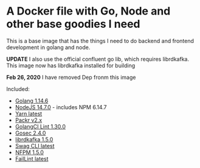 # A Docker file with Go, Node and other base goodies I need

This is a base image that has the things I need to do backend and frontend development in golang and node.

**UPDATE** I also use the official confluent go lib, which requires librdkafka. This image now has librdkafka installed for building

**Feb 26, 2020** I have removed Dep fronm this image

Included:

- [Golang 1.14.6](https://golang.org/)
- [NodeJS 14.7.0](https://nodejs.org/en/) - includes NPM 6.14.7
- [Yarn latest](https://yarnpkg.com/)
- [Packr v2.x](https://github.com/gobuffalo/packr)
- [GolangCI Lint 1.30.0](https://github.com/golangci/golangci-lint)
- [Gosec 2.4.0](https://github.com/securego/gosec)
- [librdkafka 1.5.0](https://github.com/edenhill/librdkafka)
- [Swag CLI latest](https://github.com/swaggo/swag)
- [NFPM 1.5.0](https://github.com/goreleaser/nfpm)
- [FailLint latest](https://github.com/fatih/faillint)
